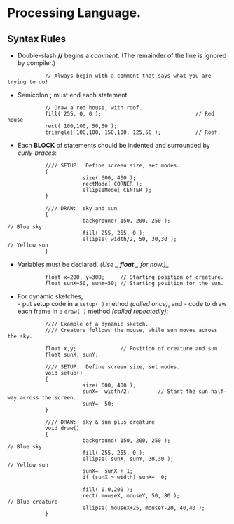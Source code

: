 #           Processing Language.

## Syntax Rules

* Double-slash __//__ begins a *comment*.  (The remainder of the line is ignored by compiler.)

````
            // Always begin with a comment that says what you are trying to do!
````

* Semicolon __;__ must end each statement.

````
            // Draw a red house, with roof.
            fill( 255, 0, 0 );                              // Red house
            rect( 100,100, 50,50 );
            triangle( 100,100, 150,100, 125,50 );           // Roof.
````            

* Each __BLOCK__ of statements should be indented and surrounded by *curly-braces*:

````
            //// SETUP:  Define screen size, set modes.
            {
                        size( 600, 400 );
                        rectMode( CORNER );
                        ellipseMode( CENTER );
            }

            //// DRAW:  sky and sun
            {
                        background( 150, 200, 250 );                    // Blue sky
                        fill( 255, 255, 0 );
                        ellipse( width/2, 50, 30,30 );                  // Yellow sun
            }
````

* Variables must be declared.  _(Use _ __float__ _ for now.)__
 
````
            float x=200, y=300;     // Starting position of creature.
            float sunX=50, sunY=50; // Starting position for the sun.
````            

* For dynamic sketches,  
            - put setup code in a ````setup( )```` method _(called once)_, and
            - code to draw each frame in a ````draw( )```` method _(called repeatedly)_:

````
            //// Example of a dynamic sketch.
            //// Creature follows the mouse, while sun moves across the sky.

            float x,y;              // Position of creature and sun.
            float sunX, sunY;
            
            //// SETUP:  Define screen size, set modes.
            void setup()
            {
                        size( 600, 400 );
                        sunX=  width/2;         // Start the sun half-way across the screen.
                        sunY=  50;
            }

            //// DRAW:  sky & sun plus creature
            void draw()
            {
                        background( 150, 200, 250 );                    // Blue sky
                        fill( 255, 255, 0 );
                        ellipse( sunX, sunY, 30,30 );                   // Yellow sun
                        sunX=  sunX + 1;
                        if (sunX > width) sunX=  0;

                        fill( 0,0,200 );
                        rect( mouseX, mouseY, 50, 80 );                 // Blue creature
                        ellipse( mouseX+25, mouseY-20, 40,40 );
            }
````



